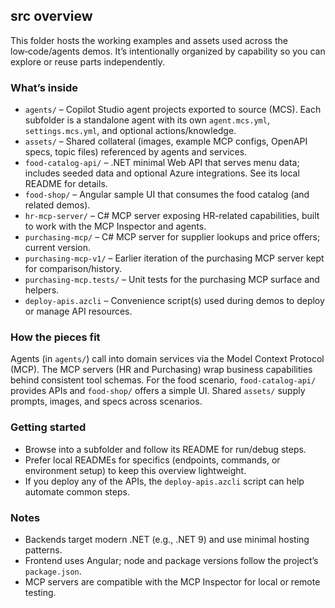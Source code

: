 ## src overview

This folder hosts the working examples and assets used across the low‑code/agents demos. It’s intentionally organized by capability so you can explore or reuse parts independently.

### What’s inside

- `agents/` – Copilot Studio agent projects exported to source (MCS). Each subfolder is a standalone agent with its own `agent.mcs.yml`, `settings.mcs.yml`, and optional actions/knowledge.
- `assets/` – Shared collateral (images, example MCP configs, OpenAPI specs, topic files) referenced by agents and services.
- `food-catalog-api/` – .NET minimal Web API that serves menu data; includes seeded data and optional Azure integrations. See its local README for details.
- `food-shop/` – Angular sample UI that consumes the food catalog (and related demos).
- `hr-mcp-server/` – C# MCP server exposing HR-related capabilities, built to work with the MCP Inspector and agents.
- `purchasing-mcp/` – C# MCP server for supplier lookups and price offers; current version.
- `purchasing-mcp-v1/` – Earlier iteration of the purchasing MCP server kept for comparison/history.
- `purchasing-mcp.tests/` – Unit tests for the purchasing MCP surface and helpers.
- `deploy-apis.azcli` – Convenience script(s) used during demos to deploy or manage API resources.

### How the pieces fit

Agents (in `agents/`) call into domain services via the Model Context Protocol (MCP). The MCP servers (HR and Purchasing) wrap business capabilities behind consistent tool schemas. For the food scenario, `food-catalog-api/` provides APIs and `food-shop/` offers a simple UI. Shared `assets/` supply prompts, images, and specs across scenarios.

### Getting started

- Browse into a subfolder and follow its README for run/debug steps.
- Prefer local READMEs for specifics (endpoints, commands, or environment setup) to keep this overview lightweight.
- If you deploy any of the APIs, the `deploy-apis.azcli` script can help automate common steps.

### Notes

- Backends target modern .NET (e.g., .NET 9) and use minimal hosting patterns.
- Frontend uses Angular; node and package versions follow the project’s `package.json`.
- MCP servers are compatible with the MCP Inspector for local or remote testing.
